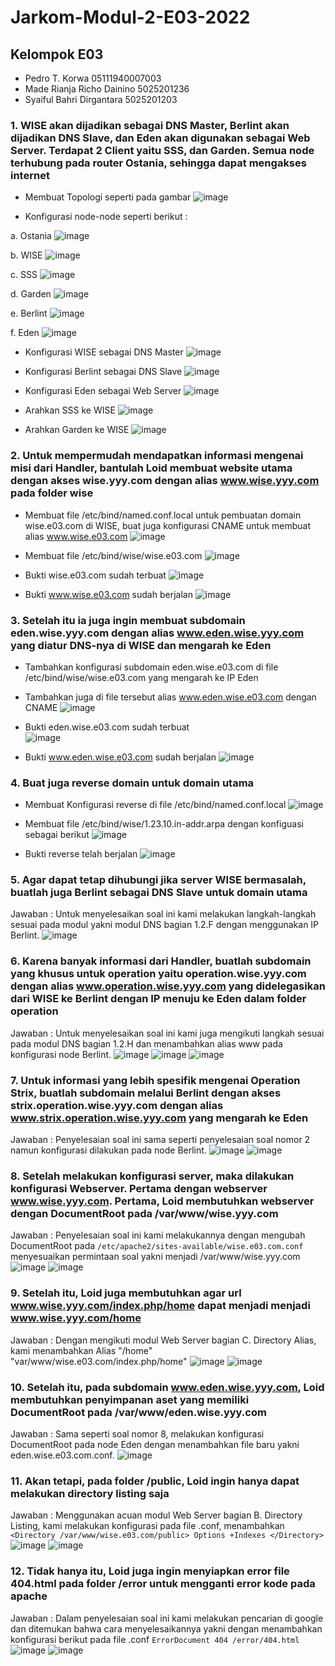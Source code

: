 # Jarkom-Modul-2-E03-2022

## Kelompok E03
- Pedro T. Korwa              05111940007003
- Made Rianja Richo Dainino   5025201236
- Syaiful Bahri Dirgantara    5025201203

### 1. WISE akan dijadikan sebagai DNS Master, Berlint akan dijadikan DNS Slave, dan Eden akan digunakan sebagai Web Server. Terdapat 2 Client yaitu SSS, dan Garden. Semua node terhubung pada router Ostania, sehingga dapat mengakses internet

- Membuat Topologi seperti pada gambar
![image](https://user-images.githubusercontent.com/33245436/198837557-0573c099-ce8e-4431-9d86-87850425be22.png)

- Konfigurasi node-node seperti berikut :

a. Ostania
![image](https://user-images.githubusercontent.com/33245436/198837585-282783ce-7603-4801-8181-99de98f021c5.png)

b. WISE
![image](https://user-images.githubusercontent.com/33245436/198837611-6dc6ba69-b425-49ed-b5b3-aa7ccb558177.png)

c. SSS
![image](https://user-images.githubusercontent.com/33245436/198837631-d2c392dc-6092-42ec-9302-92fbb36679b8.png)

d. Garden
![image](https://user-images.githubusercontent.com/33245436/198837645-5c464c3d-4b7f-4d99-9cb8-4df197c63fd3.png)

e. Berlint
![image](https://user-images.githubusercontent.com/33245436/198837661-f982689b-164e-4aee-a178-ee1055ab8b5f.png)

f. Eden
![image](https://user-images.githubusercontent.com/33245436/198837671-a9b20950-8094-4c9d-9af4-0b4bb85af406.png)

- Konfigurasi WISE sebagai DNS Master
![image](https://user-images.githubusercontent.com/33245436/198837751-67909619-0f20-45aa-90b3-f2cb765107d9.png)

- Konfigurasi Berlint sebagai DNS Slave
![image](https://user-images.githubusercontent.com/33245436/198837887-f0a52054-8832-49a5-91fc-65d398444dd7.png)

- Konfigurasi Eden sebagai Web Server
![image](https://user-images.githubusercontent.com/33245436/198837928-35296833-2f50-45f5-bbba-e45e03e94c36.png)

- Arahkan SSS ke WISE
![image](https://user-images.githubusercontent.com/33245436/198838055-daa079e5-5bc4-42e4-8deb-8aba9b1d42d3.png)

- Arahkan Garden ke WISE
![image](https://user-images.githubusercontent.com/33245436/198838071-09010b2e-ca4d-42cb-b801-65d89b135bd0.png)

### 2. Untuk mempermudah mendapatkan informasi mengenai misi dari Handler, bantulah Loid membuat website utama dengan akses wise.yyy.com dengan alias www.wise.yyy.com pada folder wise

- Membuat file /etc/bind/named.conf.local untuk pembuatan domain wise.e03.com di WISE, buat juga konfigurasi CNAME untuk membuat alias www.wise.e03.com
![image](https://user-images.githubusercontent.com/33245436/198838106-bf4bff93-028c-46b0-b5a5-4fc6057882d0.png)

- Membuat file /etc/bind/wise/wise.e03.com
![image](https://user-images.githubusercontent.com/33245436/198838131-8a7998d4-cf96-4a60-8488-3610a43f3da6.png)

- Bukti wise.e03.com sudah terbuat
![image](https://user-images.githubusercontent.com/33245436/198838152-35659967-0da5-4ee5-a676-5287e136f867.png)

- Bukti www.wise.e03.com sudah berjalan
![image](https://user-images.githubusercontent.com/33245436/198838176-4a81e74c-0bef-4658-81e9-331cfde54635.png)

### 3. Setelah itu ia juga ingin membuat subdomain eden.wise.yyy.com dengan alias www.eden.wise.yyy.com yang diatur DNS-nya di WISE dan mengarah ke Eden

- Tambahkan konfigurasi subdomain eden.wise.e03.com di file /etc/bind/wise/wise.e03.com yang mengarah ke IP Eden

- Tambahkan juga di file tersebut alias www.eden.wise.e03.com dengan CNAME
![image](https://user-images.githubusercontent.com/33245436/198838202-25e75136-eebd-4ca2-9d25-c6076bc7d85b.png)

- Bukti eden.wise.e03.com sudah terbuat\
![image](https://user-images.githubusercontent.com/33245436/198838269-d38e1f40-3100-4596-b1d8-9e27a206f4b8.png)

- Bukti www.eden.wise.e03.com sudah berjalan
![image](https://user-images.githubusercontent.com/33245436/198838257-59cac164-4a35-4a7a-9d23-9dd29eb3d820.png)

### 4. Buat juga reverse domain untuk domain utama

- Membuat Konfigurasi reverse di file /etc/bind/named.conf.local
![image](https://user-images.githubusercontent.com/33245436/198837772-ab0bf5e4-3348-4786-ab03-76ec1460623a.png)

- Membuat file /etc/bind/wise/1.23.10.in-addr.arpa dengan konfiguasi sebagai berikut
![image](https://user-images.githubusercontent.com/33245436/198838310-5f9c0025-fef1-4d0a-812d-592ace990171.png)

- Bukti reverse telah berjalan
![image](https://user-images.githubusercontent.com/33245436/198838278-832a2307-df45-4c3b-9656-5fff9f719e86.png)

### 5. Agar dapat tetap dihubungi jika server WISE bermasalah, buatlah juga Berlint sebagai DNS Slave untuk domain utama
Jawaban : Untuk menyelesaikan soal ini kami melakukan langkah-langkah sesuai pada modul yakni modul DNS bagian 1.2.F dengan menggunakan IP Berlint.
![image](https://user-images.githubusercontent.com/33245436/198837871-5cd270df-ef38-4d20-9e82-49c2a90a8a4b.png)

### 6. Karena banyak informasi dari Handler, buatlah subdomain yang khusus untuk operation yaitu operation.wise.yyy.com dengan alias www.operation.wise.yyy.com yang didelegasikan dari WISE ke Berlint dengan IP menuju ke Eden dalam folder operation
Jawaban : Untuk menyelesaikan soal ini kami juga mengikuti langkah sesuai pada modul DNS bagian 1.2.H dan menambahkan alias www pada konfigurasi node Berlint.
![image](https://user-images.githubusercontent.com/33245436/198837895-2e29eb57-4bf3-4ba4-9947-c476e20c0ce5.png)
![image](https://user-images.githubusercontent.com/33245436/198838370-5303ed3b-a922-4eb1-9af1-b1d08396aea3.png)
![image](https://user-images.githubusercontent.com/33245436/198838808-5e815294-21e1-4497-9741-0d9996806992.png)

### 7. Untuk informasi yang lebih spesifik mengenai Operation Strix, buatlah subdomain melalui Berlint dengan akses strix.operation.wise.yyy.com dengan alias www.strix.operation.wise.yyy.com yang mengarah ke Eden
Jawaban : Penyelesaian soal ini sama seperti penyelesaian soal nomor 2 namun konfigurasi dilakukan pada node Berlint.
![image](https://user-images.githubusercontent.com/33245436/198838357-5065cc3e-a648-4a34-9663-af6379d25bb4.png)
![image](https://user-images.githubusercontent.com/33245436/198838825-71c2083a-8410-4206-8e59-94b5600e0dfa.png)

### 8. Setelah melakukan konfigurasi server, maka dilakukan konfigurasi Webserver. Pertama dengan webserver www.wise.yyy.com. Pertama, Loid membutuhkan webserver dengan DocumentRoot pada /var/www/wise.yyy.com
Jawaban : Penyelesaian soal ini kami melakukannya dengan mengubah DocumentRoot pada `/etc/apache2/sites-available/wise.e03.com.conf` menyesuaikan permintaan soal yakni menjadi /var/www/wise.yyy.com
![image](https://user-images.githubusercontent.com/33245436/198837952-24ecfbe0-71a4-4c43-a4f7-abafc79fb22e.png)
![image](https://user-images.githubusercontent.com/33245436/198839106-6f047419-533a-4d9e-a0b8-f6b0e0dfa0e4.png)

### 9. Setelah itu, Loid juga membutuhkan agar url www.wise.yyy.com/index.php/home dapat menjadi menjadi www.wise.yyy.com/home
Jawaban : Dengan mengikuti modul Web Server bagian C. Directory Alias, kami menambahkan Alias "/home" "var/www/wise.e03.com/index.php/home"
![image](https://user-images.githubusercontent.com/33245436/198838605-e2406ac5-014a-42c2-b158-5ad7f041d422.png)
![image](https://user-images.githubusercontent.com/33245436/198839117-ee48e9bd-a41b-4b3f-bcdb-9f7d56edcfc7.png)

### 10. Setelah itu, pada subdomain www.eden.wise.yyy.com, Loid membutuhkan penyimpanan aset yang memiliki DocumentRoot pada /var/www/eden.wise.yyy.com
Jawaban : Sama seperti soal nomor 8, melakukan konfigurasi DocumentRoot pada node Eden dengan menambahkan file baru yakni eden.wise.e03.com.conf.
![image](https://user-images.githubusercontent.com/33245436/198838767-7b1f22d1-f437-4333-9d65-bdb5db392b95.png)

### 11. Akan tetapi, pada folder /public, Loid ingin hanya dapat melakukan directory listing saja
Jawaban : Menggunakan acuan modul Web Server bagian B. Directory Listing, kami melakukan konfigurasi pada file .conf, menambahkan
`<Directory /var/www/wise.e03.com/public>
     Options +Indexes
 </Directory>` 
![image](https://user-images.githubusercontent.com/33245436/198838766-0e667746-5a02-4368-b7d2-045ba14fcdaa.png)
![image](https://user-images.githubusercontent.com/33245436/198839512-ed558fa9-d0e7-4f36-831b-a4ff473f091f.png)

### 12. Tidak hanya itu, Loid juga ingin menyiapkan error file 404.html pada folder /error untuk mengganti error kode pada apache
Jawaban : Dalam penyelesaian soal ini kami melakukan pencarian di google dan ditemukan bahwa cara menyelesaikannya yakni dengan menambahkan konfigurasi berikut pada file .conf `ErrorDocument 404 /error/404.html`
![image](https://user-images.githubusercontent.com/33245436/198838765-66d5a5e3-ff65-4bcf-a27f-62ca1a8f6ea7.png)
![image](https://user-images.githubusercontent.com/33245436/198839528-a7f77a83-3a8b-4ce4-b64f-47d4b7deea75.png)
